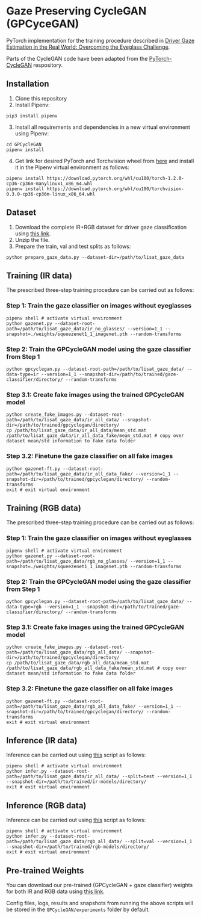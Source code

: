 # Gaze Preserving CycleGAN (GPCyceGAN)
PyTorch implementation for the training procedure described in [Driver Gaze Estimation in the Real World: Overcoming the Eyeglass Challenge](http://cvrr.ucsd.edu/publications/2020/GPCycleGAN.pdf).

Parts of the CycleGAN code have been adapted from the [PyTorch-CycleGAN](https://github.com/aitorzip/PyTorch-CycleGAN) respository.

## Installation
1) Clone this repository
2) Install Pipenv:
```shell
pip3 install pipenv
```
3) Install all requirements and dependencies in a new virtual environment using Pipenv:
```shell
cd GPCycleGAN
pipenv install
```
4) Get link for desired PyTorch and Torchvision wheel from [here](https://download.pytorch.org/whl/torch_stable.html) and install it in the Pipenv virtual environment as follows:
```shell
pipenv install https://download.pytorch.org/whl/cu100/torch-1.2.0-cp36-cp36m-manylinux1_x86_64.whl
pipenv install https://download.pytorch.org/whl/cu100/torchvision-0.3.0-cp36-cp36m-linux_x86_64.whl
```

## Dataset
1) Download the complete IR+RGB dataset for driver gaze classification using [this link](https://drive.google.com/file/d/1iJTlVytGsmQu9EeB1Iw1-cYwPlOx4-XW/view?usp=sharing).
2) Unzip the file.
3) Prepare the train, val and test splits as follows:
```shell
python prepare_gaze_data.py --dataset-dir=/path/to/lisat_gaze_data
```

## Training (IR data)
The prescribed three-step training procedure can be carried out as follows:
### Step 1: Train the gaze classifier on images without eyeglasses
```shell
pipenv shell # activate virtual environment
python gazenet.py --dataset-root-path=/path/to/lisat_gaze_data/ir_no_glasses/ --version=1_1 --snapshot=./weights/squeezenet1_1_imagenet.pth --random-transforms
```
### Step 2: Train the GPCycleGAN model using the gaze classifier from Step 1
```shell
python gpcyclegan.py --dataset-root-path=/path/to/lisat_gaze_data/ --data-type=ir --version=1_1 --snapshot-dir=/path/to/trained/gaze-classifier/directory/ --random-transforms
```
### Step 3.1: Create fake images using the trained GPCycleGAN model
```shell
python create_fake_images.py --dataset-root-path=/path/to/lisat_gaze_data/ir_all_data/ --snapshot-dir=/path/to/trained/gpcyclegan/directory/
cp /path/to/lisat_gaze_data/ir_all_data/mean_std.mat /path/to/lisat_gaze_data/ir_all_data_fake/mean_std.mat # copy over dataset mean/std information to fake data folder
```
### Step 3.2: Finetune the gaze classifier on all fake images
```shell
python gazenet-ft.py --dataset-root-path=/path/to/lisat_gaze_data/ir_all_data_fake/ --version=1_1 --snapshot-dir=/path/to/trained/gpcyclegan/directory/ --random-transforms
exit # exit virtual environment
```

## Training (RGB data)
The prescribed three-step training procedure can be carried out as follows:
### Step 1: Train the gaze classifier on images without eyeglasses
```shell
pipenv shell # activate virtual environment
python gazenet.py --dataset-root-path=/path/to/lisat_gaze_data/rgb_no_glasses/ --version=1_1 --snapshot=./weights/squeezenet1_1_imagenet.pth --random-transforms
```
### Step 2: Train the GPCycleGAN model using the gaze classifier from Step 1
```shell
python gpcyclegan.py --dataset-root-path=/path/to/lisat_gaze_data/ --data-type=rgb --version=1_1 --snapshot-dir=/path/to/trained/gaze-classifier/directory/ --random-transforms
```
### Step 3.1: Create fake images using the trained GPCycleGAN model
```shell
python create_fake_images.py --dataset-root-path=/path/to/lisat_gaze_data/rgb_all_data/ --snapshot-dir=/path/to/trained/gpcyclegan/directory/
cp /path/to/lisat_gaze_data/rgb_all_data/mean_std.mat /path/to/lisat_gaze_data/rgb_all_data_fake/mean_std.mat # copy over dataset mean/std information to fake data folder
```
### Step 3.2: Finetune the gaze classifier on all fake images
```shell
python gazenet-ft.py --dataset-root-path=/path/to/lisat_gaze_data/rgb_all_data_fake/ --version=1_1 --snapshot-dir=/path/to/trained/gpcyclegan/directory/ --random-transforms
exit # exit virtual environment
```

## Inference (IR data)
Inference can be carried out using [this](https://github.com/arangesh/GPCycleGAN/blob/master/infer.py) script as follows:
```shell
pipenv shell # activate virtual environment
python infer.py --dataset-root-path=/path/to/lisat_gaze_data/ir_all_data/ --split=test --version=1_1 --snapshot-dir=/path/to/trained/ir-models/directory/
exit # exit virtual environment
```

## Inference (RGB data)
Inference can be carried out using [this](https://github.com/arangesh/GPCycleGAN/blob/master/infer.py) script as follows:
```shell
pipenv shell # activate virtual environment
python infer.py --dataset-root-path=/path/to/lisat_gaze_data/rgb_all_data/ --split=val --version=1_1 --snapshot-dir=/path/to/trained/rgb-models/directory/
exit # exit virtual environment
```

## Pre-trained Weights
You can download our pre-trained (GPCycleGAN + gaze classifier) weights for both IR and RGB data using [this link](https://drive.google.com/file/d/1FbYhyoSbCSo6l0b08a6kMPIgLwf7FHC-/view?usp=sharing).

Config files, logs, results and snapshots from running the above scripts will be stored in the `GPCycleGAN/experiments` folder by default.
